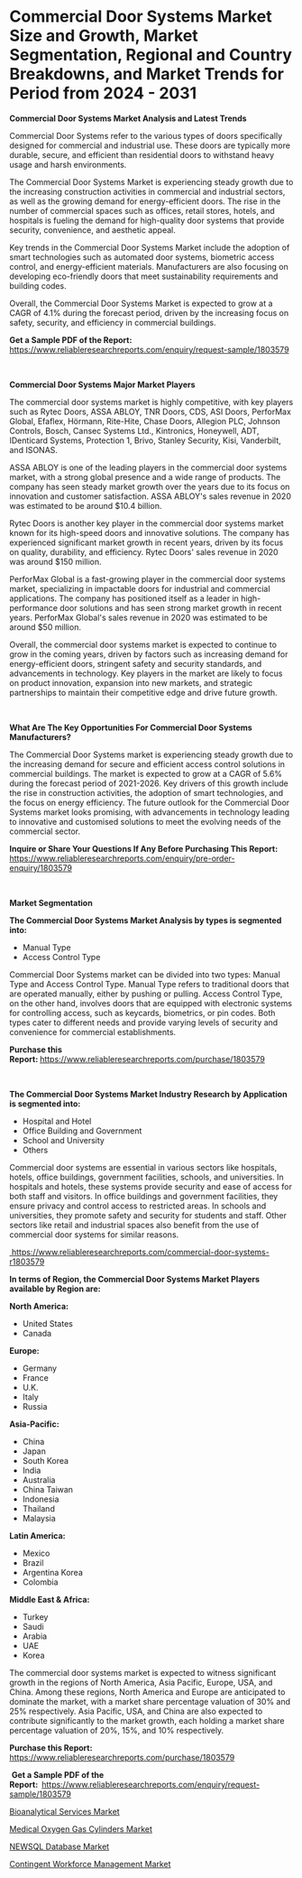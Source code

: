 <p><h1>Commercial Door Systems Market Size and Growth, Market Segmentation, Regional and Country Breakdowns, and Market Trends for Period from 2024 -  2031</h1></p><p><strong>Commercial Door Systems Market Analysis and Latest Trends</strong></p>
<p><p>Commercial Door Systems refer to the various types of doors specifically designed for commercial and industrial use. These doors are typically more durable, secure, and efficient than residential doors to withstand heavy usage and harsh environments.</p><p>The Commercial Door Systems Market is experiencing steady growth due to the increasing construction activities in commercial and industrial sectors, as well as the growing demand for energy-efficient doors. The rise in the number of commercial spaces such as offices, retail stores, hotels, and hospitals is fueling the demand for high-quality door systems that provide security, convenience, and aesthetic appeal.</p><p>Key trends in the Commercial Door Systems Market include the adoption of smart technologies such as automated door systems, biometric access control, and energy-efficient materials. Manufacturers are also focusing on developing eco-friendly doors that meet sustainability requirements and building codes.</p><p>Overall, the Commercial Door Systems Market is expected to grow at a CAGR of 4.1% during the forecast period, driven by the increasing focus on safety, security, and efficiency in commercial buildings.</p></p>
<p><strong>Get a Sample PDF of the Report:&nbsp;</strong> <a href="https://www.reliableresearchreports.com/enquiry/request-sample/1803579">https://www.reliableresearchreports.com/enquiry/request-sample/1803579</a></p>
<p>&nbsp;</p>
<p><strong>Commercial Door Systems Major Market Players</strong></p>
<p><p>The commercial door systems market is highly competitive, with key players such as Rytec Doors, ASSA ABLOY, TNR Doors, CDS, ASI Doors, PerforMax Global, Efaflex, Hörmann, Rite-Hite, Chase Doors, Allegion PLC, Johnson Controls, Bosch, Cansec Systems Ltd., Kintronics, Honeywell, ADT, IDenticard Systems, Protection 1, Brivo, Stanley Security, Kisi, Vanderbilt, and ISONAS.</p><p>ASSA ABLOY is one of the leading players in the commercial door systems market, with a strong global presence and a wide range of products. The company has seen steady market growth over the years due to its focus on innovation and customer satisfaction. ASSA ABLOY's sales revenue in 2020 was estimated to be around $10.4 billion.</p><p>Rytec Doors is another key player in the commercial door systems market known for its high-speed doors and innovative solutions. The company has experienced significant market growth in recent years, driven by its focus on quality, durability, and efficiency. Rytec Doors' sales revenue in 2020 was around $150 million.</p><p>PerforMax Global is a fast-growing player in the commercial door systems market, specializing in impactable doors for industrial and commercial applications. The company has positioned itself as a leader in high-performance door solutions and has seen strong market growth in recent years. PerforMax Global's sales revenue in 2020 was estimated to be around $50 million.</p><p>Overall, the commercial door systems market is expected to continue to grow in the coming years, driven by factors such as increasing demand for energy-efficient doors, stringent safety and security standards, and advancements in technology. Key players in the market are likely to focus on product innovation, expansion into new markets, and strategic partnerships to maintain their competitive edge and drive future growth.</p></p>
<p>&nbsp;</p>
<p><strong>What Are The Key Opportunities For Commercial Door Systems Manufacturers?</strong></p>
<p><p>The Commercial Door Systems market is experiencing steady growth due to the increasing demand for secure and efficient access control solutions in commercial buildings. The market is expected to grow at a CAGR of 5.6% during the forecast period of 2021-2026. Key drivers of this growth include the rise in construction activities, the adoption of smart technologies, and the focus on energy efficiency. The future outlook for the Commercial Door Systems market looks promising, with advancements in technology leading to innovative and customised solutions to meet the evolving needs of the commercial sector.</p></p>
<p><strong>Inquire or Share Your Questions If Any Before Purchasing This Report:</strong> <a href="https://www.reliableresearchreports.com/enquiry/pre-order-enquiry/1803579">https://www.reliableresearchreports.com/enquiry/pre-order-enquiry/1803579</a></p>
<p>&nbsp;</p>
<p><strong>Market Segmentation</strong></p>
<p><strong>The Commercial Door Systems Market Analysis by types is segmented into:</strong></p>
<p><ul><li>Manual Type</li><li>Access Control Type</li></ul></p>
<p><p>Commercial Door Systems market can be divided into two types: Manual Type and Access Control Type. Manual Type refers to traditional doors that are operated manually, either by pushing or pulling. Access Control Type, on the other hand, involves doors that are equipped with electronic systems for controlling access, such as keycards, biometrics, or pin codes. Both types cater to different needs and provide varying levels of security and convenience for commercial establishments.</p></p>
<p><strong>Purchase this Report:&nbsp;</strong><a href="https://www.reliableresearchreports.com/purchase/1803579">https://www.reliableresearchreports.com/purchase/1803579</a></p>
<p>&nbsp;</p>
<p><strong>The Commercial Door Systems Market Industry Research by Application is segmented into:</strong></p>
<p><ul><li>Hospital and Hotel</li><li>Office Building and Government</li><li>School and University</li><li>Others</li></ul></p>
<p><p>Commercial door systems are essential in various sectors like hospitals, hotels, office buildings, government facilities, schools, and universities. In hospitals and hotels, these systems provide security and ease of access for both staff and visitors. In office buildings and government facilities, they ensure privacy and control access to restricted areas. In schools and universities, they promote safety and security for students and staff. Other sectors like retail and industrial spaces also benefit from the use of commercial door systems for similar reasons.</p></p>
<p><a href="https://www.reliableresearchreports.com/commercial-door-systems-r1803579">&nbsp;https://www.reliableresearchreports.com/commercial-door-systems-r1803579</a></p>
<p><strong>In terms of Region, the Commercial Door Systems Market Players available by Region are:</strong></p>
<p>
    <p> <strong> North America: </strong>
        <ul>
            <li>United States</li>
            <li>Canada</li>
        </ul>
        </p> 
    <p> <strong> Europe: </strong>
        <ul>
            <li>Germany</li>
            <li>France</li>
            <li>U.K.</li>
            <li>Italy</li>
            <li>Russia</li>
        </ul>
        </p> 
    <p> <strong> Asia-Pacific: </strong>
        <ul>
            <li>China</li>
            <li>Japan</li>
            <li>South Korea</li>
            <li>India</li>
            <li>Australia</li>
            <li>China Taiwan</li>
            <li>Indonesia</li>
            <li>Thailand</li>
            <li>Malaysia</li>
        </ul>
        </p> 
    <p> <strong> Latin America: </strong>
        <ul>
            <li>Mexico</li>
            <li>Brazil</li>
            <li>Argentina Korea</li>
            <li>Colombia</li>
        </ul>
        </p> 
    <p> <strong> Middle East & Africa: </strong>
        <ul>
            <li>Turkey</li>
            <li>Saudi</li>
            <li>Arabia</li>
            <li>UAE</li>
            <li>Korea</li>
        </ul>
    </p>
    </p>
<p><p>The commercial door systems market is expected to witness significant growth in the regions of North America, Asia Pacific, Europe, USA, and China. Among these regions, North America and Europe are anticipated to dominate the market, with a market share percentage valuation of 30% and 25% respectively. Asia Pacific, USA, and China are also expected to contribute significantly to the market growth, each holding a market share percentage valuation of 20%, 15%, and 10% respectively.</p></p>
<p><strong>Purchase this Report: </strong><a href="https://www.reliableresearchreports.com/purchase/1803579">https://www.reliableresearchreports.com/purchase/1803579</a></p>
<p>&nbsp;<strong>Get a Sample PDF of the Report:&nbsp;&nbsp;</strong><a href="https://www.reliableresearchreports.com/enquiry/request-sample/1803579">https://www.reliableresearchreports.com/enquiry/request-sample/1803579</a></p>
<p><strong></strong></p>
<p><p><a href="https://www.linkedin.com/pulse/bioanalytical-services-market-outlook-industry-overview-s3a8c?trackingId=YJbB4fZU6DL%2FDtsU7L%2FlnQ%3D%3D">Bioanalytical Services Market</a></p><p><a href="https://www.linkedin.com/pulse/medical-oxygen-gas-cylinders-market-size-outlook-forecast-el4ce?trackingId=5ZbOWQPoeKlibP9M1csuXQ%3D%3D">Medical Oxygen Gas Cylinders Market</a></p><p><a href="https://github.com/ashman753/Market-Research-Report-List-1/blob/main/newsql-database-market.md">NEWSQL Database Market</a></p><p><a href="https://github.com/LibbySpencer2018/Market-Research-Report-List-1/blob/main/contingent-workforce-management-market.md">Contingent Workforce Management Market</a></p></p>